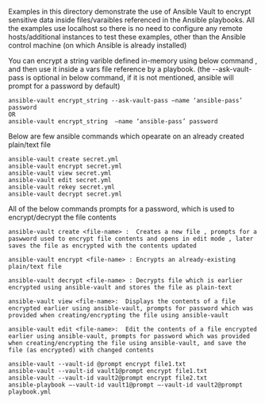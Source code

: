 Examples in this directory demonstrate the use of Ansible Vault to encrypt sensitive data inside files/varaibles referenced in
the Ansible playbooks. All the examples use localhost so there is no need to configure any remote hosts/additional instances to test these
examples, other than the Ansible control machine (on which Ansible is already installed)

You can encrypt a string varible defined in-memory using below command , and then use it inside a vars file reference by a playbook. (the --ask-vault-pass is optional in below command, if it is not mentioned, ansible will prompt for a password by default) 

```
ansible-vault encrypt_string --ask-vault-pass –name ‘ansible-pass’ password
OR 
ansible-vault encrypt_string  –name ‘ansible-pass’ password
```

Below are few ansible commands which opearate on an already created plain/text file

```
ansible-vault create secret.yml      
ansible-vault encrypt secret.yml
ansible-vault view secret.yml 
ansible-vault edit secret.yml 
ansible-vault rekey secret.yml
ansible-vault decrypt secret.yml
```


All of the below commands prompts for a password, which is used to encrypt/decrypt the file contents

```
ansible-vault create <file-name> :  Creates a new file , prompts for a paswword used to encrypt file contents and opens in edit mode , later saves the file as encrypted with the contents updated 
```

```
ansible-vault encrypt <file-name> : Encrypts an already-existing plain/text file 

ansible-vault decrypt <file-name> : Decrypts file which is earlier encrypted using ansible-vault and stores the file as plain-text
```

```
ansible-vault view <file-name>:  Displays the contents of a file encrypted earlier using ansible-vault, prompts for password which was provided when creating/encrypting the file using ansible-vault
```
  
```
ansible-vault edit <file-name>:  Edit the contents of a file encrypted earlier using ansible-vault, prompts for password which was provided when creating/encrypting the file using ansible-vault, and save the file (as encrypted) with changed contents  
```

```
ansible-vault --vault-id @prompt encrypt file1.txt
ansible-vault --vault-id vault1@prompt encrypt file1.txt
ansible-vault --vault-id vault2@prompt encrypt file2.txt
ansible-playbook –-vault-id vault1@prompt –-vault-id vault2@prompt playbook.yml
```
